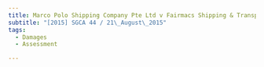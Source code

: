 ```yaml
---
title: Marco Polo Shipping Company Pte Ltd v Fairmacs Shipping & Transport Services Pte Ltd 
subtitle: "[2015] SGCA 44 / 21\_August\_2015"
tags:
  - Damages
  - Assessment

---
```


